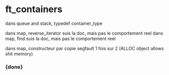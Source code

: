 # ft_containers

dans queue and stack, typedef container_type

dans map, reverse_iterator suis la doc, mais pas le comportement reel
dans map, find suis la doc, mais pas le comportement reel

dans map, constructeur par copie segfault 1 fois sur 2
(ALLOC object allows shit memory)

### {done}